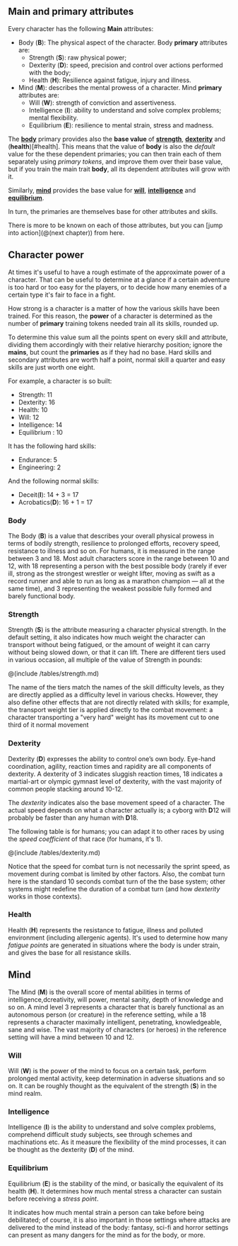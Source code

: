 ## Main and primary attributes

Every character has the following **Main** attributes:

* Body (**B**): The physical aspect of the character. Body **primary** attributes are:
   * Strength (**S**): raw physical power;
   * Dexterity (**D**): speed, precision and control over actions performed with the body;
   * Health (**H**): Resilience against fatigue, injury and illness.
* Mind (**M**): describes the mental prowess of a character. Mind **primary** attributes are:
  * Will (**W**): strength of conviction and assertiveness.
  * Intelligence (**I**): ability to understand and solve complex problems; mental flexibility.
  * Equilibrium (**E**): resilience to mental strain, stress and madness.

The [**body**](#body) primary provides also the **base value** of 
[**strength**](#strength), [**dexterity**](#dexterity) and (**health**)[#health]. This means that
the value of **body** is also the *default* value for the these dependent primaries; you can
then train each of them separately using *primary tokens*, and improve them over their base
value, but if you train the main trait **body**, all its dependent attributes will grow with it.

Similarly, [**mind**](#mind) provides the base value for [**will**](#will), [**intelligence**](#intelligence) and [**equilibrium**](#equilibrium).

In turn, the primaries are themselves base for other attributes and skills.

There is more to be known on each of those attributes, but you can [jump into action](@(next chapter)) 
from here.

## Character power

At times it's useful to have a rough estimate of the approximate power of a character. That
can be useful to determine at a glance if a certain adventure is too hard or too easy for
the players, or to decide how many enemies of a certain type it's fair to face in a fight.

How strong is a character is a matter of how the various skills have been trained. For this
reason, the **power** of a character is determined as the number of **primary** training tokens
needed train all its skills, rounded up. 

To determine this value sum all the points spent on every skill and attribute, dividing them
accordingly with their relative hierarchy position; ignore the **mains**, but 
count the **primaries** as if they had no base. Hard skills and secondary attributes are worth
half a point, normal skill a quarter and easy skills are just worth one eight.

For example, a character is so built:

- Strength: 11
- Dexterity: 16
- Health: 10
- Will: 12
- Intelligence: 14
- Equilibrium : 10

It has the following hard skills:

- Endurance: 5
- Engineering: 2

And the following normal skills:

- Deceit(**I**): 14 + 3 = 17
- Acrobatics(**D**): 16 + 1 = 17






### Body

The Body (**B**) is a value that describes your overall physical prowess in terms of
bodily strength, resilience to prolonged efforts, recovery speed, resistance to
illness and so on. For humans, it is measured in the range between 3 and 18. 
Most adult characters score in the range between 10
and 12, with 18 representing a person with the best possible body (rarely if
ever ill, strong as the strongest wrestler or weight lifter, moving as swift as
a record runner and able to run as long as a marathon champion — all at the same
time), and 3 representing the weakest possible fully formed and barely
functional body.

### Strength

Strength (**S**) is the attribute measuring a character physical strength. 
In the default setting, it also indicates how much weight the character 
can transport without being fatigued, or the amount of weight it can 
carry without being slowed down, or that it can lift. There are different
tiers  used in various occasion, all multiple of the value of Strength in 
pounds:

@(include /tables/strength.md)

The name of the tiers match the names of the skill difficulty levels, 
as they are directly applied as a difficulty level in various checks.
However, they also define other effects that are not directly related with skills; 
for example, the transport weight tier is applied directly to the combat movement: 
a character transporting  a "very hard" weight has its movement cut to one third 
of it normal movement

### Dexterity

Dexterity (**D**) expresses the ability to control one’s own body.
Eye-hand coordination, agility, reaction times and rapidity are all 
components of dexterity. A dexterity of 3 indicates sluggish reaction times, 
18 indicates a martial-art or olympic gymnast level of dexterity, 
with the vast majority of common people stacking around 10-12.

The *dexterity* indicates also the base movement speed of a character.
The actual speed depends on what a character actually is; a cyborg with
**D**12 will probably be faster than any human with **D**18. 

The following table is for humans; you can adapt it to other races
by using the *speed coefficient* of that race (for humans, it's 1).

@(include /tables/dexterity.md)

Notice that the speed for combat turn is not necessarily the sprint speed,
as movement during combat is limited by other factors. Also, the combat
turn here is the standard 10 seconds combat turn of the the base system;
other systems might redefine the duration of a combat turn (and how *dexterity*
works in those contexts).

### Health

Health (**H**) represents the resistance to fatigue, illness and polluted 
environment (including allergenic agents). It's used to determine how many
*fatigue points* are generated in situations where the body is under strain,
and gives the base for all resistance skills.


## Mind

The Mind (**M**) is the overall score of mental abilities in terms of intelligence,dcreativity, 
will power, mental sanity, depth of knowledge and so on. 
A mind level 3 represents a character that is barely functional as an autonomous person (or
creature) in the reference setting, while a 18 represents a character maximally intelligent, 
penetrating, knowledgeable, sane and wise. The vast majority of characters (or heroes)
in the reference setting will have a mind between 10 and 12.

### Will

Will (**W**) is the power of the mind to focus on a certain task, 
perform prolonged mental activity, keep determination in 
adverse situations and so on. It can be roughly thought as the 
equivalent of the strength (**S**) in the mind realm.

### Intelligence

Intelligence (**I**) is the ability to understand and solve complex problems, 
comprehend difficult study subjects, see through schemes and machinations 
etc. As it measure the flexibility of the mind processes, it can be thought 
as the dexterity (**D**) of the mind.

### Equilibrium

Equilibrium (**E**) is the stability of the mind, 
or basically the equivalent of its health (**H**). It determines how much
mental stress a character can sustain before receiving a *stress point*.
 
It indicates how much mental strain a person can take before being debilitated; 
of course, it is also important in those settings where attacks are delivered 
to the mind instead of the body: fantasy, sci-fi and horror settings 
can present as many dangers for the mind as for the body, or more.

